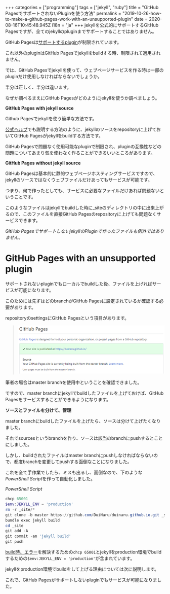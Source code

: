 +++
categories = ["programming"]
tags = ["jekyll", "ruby"]
title = "GitHub PagesでサポートされないPluginを使う方法"
permalink = "2019-10-26-how-to-make-a-github-pages-work-with-an-unsupported-plugin"
date = 2020-08-16T10:45:48.945Z
i18n = "ja"
+++
jekyllを公式的にサポートするGitHub Pagesですが、全てのjekyllのpluginまでサポートすることではありません。

GitHub Pagesは[サポートするplugin](http://pages.github.com/versions/)が制限されています。

これ以外のpluginはGitHub Pagesでjekyllをbuildする時、制限されて適用されません。

では、GitHub Pagesでjekyllを使って、ウェブページサービスを作る時は一部のpluginだけ使用しなければならないでしょうか。

半分は正しく、半分は違います。

なぜか調べるまえにGitHub Pagesがどのようにjekyllを使うか調べましょう。

**GitHub Pages with jekyll source**

Github Pagesでjekyllを使う簡単な方法です。

[公式ヘルプ](https://help.github.com/en/github/working-with-github-pages/setting-up-a-github-pages-site-with-jekyll)でも説明する方法のように、jekyllのソースをrepositoryに上げておいてGitHub Pagesがjekyllをbuildする方法です。

GitHub Pagesで問題なく使用可能なpluginで制限され、pluginの互換性などの問題についてあまり気を使わなく作ることができるいいところがあります。

**GitHub Pages without jekyll source**

GitHub Pagesは基本的に静的ウェブページホスティングサービスですので、jekyllのソースではなくウェブファイルだけあってもサービスが可能です。

つまり、何で作ったとしても、サービスに必要なファイルだけあれば問題ないということです。

このようなファイルはjekyllでbuildした時に_siteのディレクトリの中に出来上がるので、このファイルを直接GitHub Pagesのrepositoryに上げても問題なくサービスできます。

*GitHub PagesでサポートしないjekyllのPluginで作ったファイルも例外ではありません。*

# GitHub Pages with an unsupported plugin

サポートされないpluginでもローカルでbuildした後、ファイルを上げればサービスが可能になります。

このためには先ずはどのbranchがGitHub Pagesに設定されているか確認する必要があります。

repositoryのsettingsにGitHub Pagesという項目があります。

> ![GitHub Pages Settings](/img/uploads/settings-github-pages.png)

筆者の場合はmaster branchを使用中ということを確認できました。

ですので、master branchにjekyllでbuildしたファイルを上げておけば、GitHub Pagesをサービスすることができるようになります。

**ソースとファイルを分けて、管理**

master branchにbuildしたファイルを上げたら、ソースは分けて上げたくなりました。

それでsourcesというbranchを作り、ソースは該当のbranchにpushするとことにしました。

しかし、buildされたファイルはmaster branchにpushしなければならないので、都度branchを変更してpushする面倒なことになりました。

これを全て手作業でしたら、ミスも出るし、面倒なので、下のような*PowerShell Script*を作って自動化しました。

*PowerShell Script*

```powershell
chcp 65001
$env:JEKYLL_ENV = 'production'
rm -r _site/*
git clone -b master https://github.com/DuiNaru/duinaru.github.io.git _site
bundle exec jekyll build
cd _site
git add -A
git commit -am 'jekyll build'
git push
```

[build時、エラー](../2019-10-23-blog-with-development-and-experience#問題解決)を解決するための`chcp 65001`とjekyllをproduction環境でbuildするための`$env:JEKYLL_ENV = 'production'`が含まれています。

jekyllをproduction環境でbuildをして上げる理由については次に説明します。

これで、GitHub Pagesがサポートしないpluginでもサービスが可能になりました。